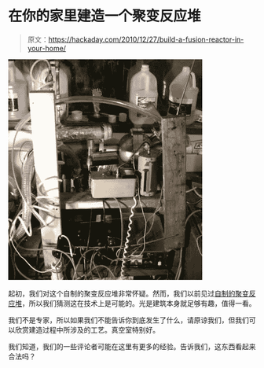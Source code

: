 # 在你的家里建造一个聚变反应堆

> 原文：<https://hackaday.com/2010/12/27/build-a-fusion-reactor-in-your-home/>

![](img/cf18352e787dcc915dafd2f4c2f858bc.png "Build-A-Fusion-Reactor")

起初，我们对这个自制的聚变反应堆非常怀疑。然而，我们以前见过[自制的聚变反应堆](http://hackaday.com/2010/06/24/fusion-in-my-backyard/)，所以我们猜测这在技术上是可能的。光是建筑本身就足够有趣，值得一看。

我们不是专家，所以如果我们不能告诉你到底发生了什么，请原谅我们，但我们可以欣赏建造过程中所涉及的工艺。真空室特别好。

我们知道，我们的一些评论者可能在这里有更多的经验。告诉我们，这东西看起来合法吗？